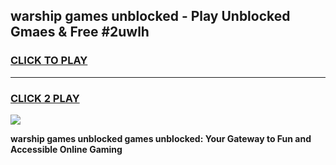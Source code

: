 
## warship games unblocked - Play Unblocked Gmaes & Free #2uwlh
<h3>
<a href="https://premium.freeplayer.one?title=warship_games_unblocked&ref=01M">CLICK TO PLAY</a></h3>
<hr>

<h3>
<a href="https://premium.freeplayer.one?title=warship_games_unblocked&ref=01M">CLICK 2 PLAY</a>
  
</h3>

<a href="https://premium.freeplayer.one?title=warship_games_unblocked&ref=01M"><img src="https://clearcache.store/games.png"></a>


**warship games unblocked games unblocked: Your Gateway to Fun and Accessible Online Gaming**
